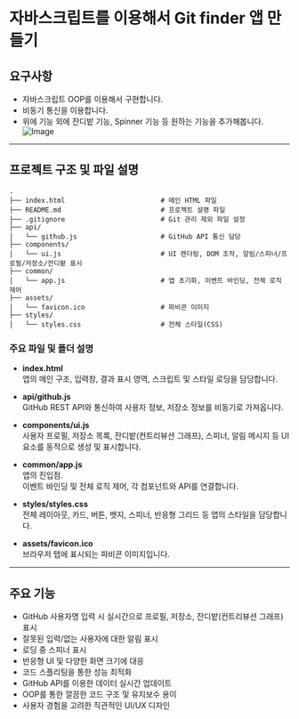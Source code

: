 # 자바스크립트를 이용해서 Git finder 앱 만들기

## 요구사항

- 자바스크립트 OOP를 이용해서 구현합니다.
- 비동기 통신을 이용합니다.
- 위에 기능 외에 잔디밭 기능, Spinner 기능 등 원하는 기능을 추가해봅니다.
  ![Image](https://github.com/user-attachments/assets/06b5d072-2ff0-4eb1-8d45-53c5e996c228)

---

## 프로젝트 구조 및 파일 설명

```
.
├── index.html                        # 메인 HTML 파일
├── README.md                         # 프로젝트 설명 파일
├── .gitignore                        # Git 관리 제외 파일 설정
├── api/
│   └── github.js                     # GitHub API 통신 담당
├── components/
│   └── ui.js                         # UI 렌더링, DOM 조작, 알림/스피너/프로필/저장소/잔디밭 표시
├── common/
│   └── app.js                        # 앱 초기화, 이벤트 바인딩, 전체 로직 제어
├── assets/
│   └── favicon.ico                   # 파비콘 이미지
├── styles/
│   └── styles.css                    # 전체 스타일(CSS)
```

### 주요 파일 및 폴더 설명

- **index.html**  
  앱의 메인 구조, 입력창, 결과 표시 영역, 스크립트 및 스타일 로딩을 담당합니다.

- **api/github.js**  
  GitHub REST API와 통신하여 사용자 정보, 저장소 정보를 비동기로 가져옵니다.

- **components/ui.js**  
  사용자 프로필, 저장소 목록, 잔디밭(컨트리뷰션 그래프), 스피너, 알림 메시지 등 UI 요소를 동적으로 생성 및 표시합니다.

- **common/app.js**  
  앱의 진입점.  
  이벤트 바인딩 및 전체 로직 제어, 각 컴포넌트와 API를 연결합니다.

- **styles/styles.css**  
  전체 레이아웃, 카드, 버튼, 뱃지, 스피너, 반응형 그리드 등 앱의 스타일을 담당합니다.

- **assets/favicon.ico**  
  브라우저 탭에 표시되는 파비콘 이미지입니다.

---

## 주요 기능

- GitHub 사용자명 입력 시 실시간으로 프로필, 저장소, 잔디밭(컨트리뷰션 그래프) 표시
- 잘못된 입력/없는 사용자에 대한 알림 표시
- 로딩 중 스피너 표시
- 반응형 UI 및 다양한 화면 크기에 대응
- 코드 스플리팅을 통한 성능 최적화
- GitHub API를 이용한 데이터 실시간 업데이트
- OOP를 통한 깔끔한 코드 구조 및 유지보수 용이
- 사용자 경험을 고려한 직관적인 UI/UX 디자인
